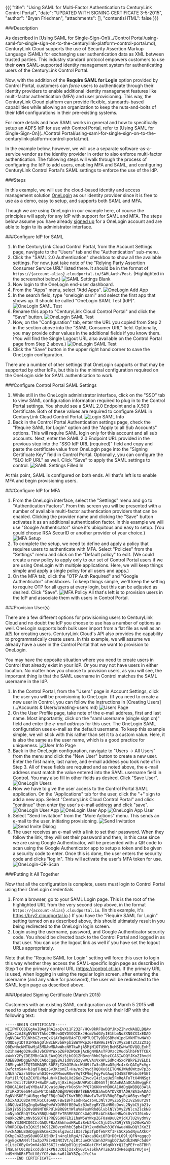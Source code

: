 {{{
  "title": "Using SAML for Multi-Factor Authentication to CenturyLink Control Portal",
  "date": "UPDATED WITH SIGNING CERTIFICATE 3-5-2015",
  "author": "Bryan Friedman",
  "attachments": [],
  "contentIsHTML": false
}}}

###Description

As described in [Using SAML for Single-Sign-On](../Control Portal/using-saml-for-single-sign-on-to-the-centurylink-platform-control-portal.md), CenturyLink Cloud supports the use of Security Assertion Markup Language (SAML) for exchanging user authentication data as XML between trusted parties. This industry standard protocol empowers customers to use their **own** SAML-supported identity management system for authenticating users of the CenturyLink Control Portal.

Now, with the addition of the **Require SAML for Login** option provided by Control Portal, customers can *force* users to authenticate through their identity providers to enable additional identity management features like multi-factor authentication (MFA) and user provisioning. This way, the CenturyLink Cloud platform can provide flexible, standards-based capabilities while allowing an organization to keep the nuts-and-bolts of their IdM configurations in their pre-existing systems.

For more details and how SAML works in general and how to specifically setup an ADFS IdP for use with Control Portal, refer to [Using SAML for Single-Sign-On](../Control Portal/using-saml-for-single-sign-on-to-the-centurylink-platform-control-portal.md).

In the example below, however, we will use a separate software-as-a-service vendor as the identity provider in order to also enforce multi-factor authentication. The following steps will walk through the process of configuring the IdP to add users, enabling MFA and SAML, and configuring CenturyLink Control Portal's SAML settings to enforce the use of the IdP.

###Steps

In this example, we will use the cloud-based identity and access management solution <a href="http://www.onelogin.com">OneLogin</a> as our identity provider since it is free to use as a demo, easy to setup, and supports both SAML and MFA.

Though we are using OneLogin in our example here, of course the principles will apply for any IdP with support for SAML and MFA. The steps below assume you have already [signed up](http://www.onelogin.com/signup) for a OneLogin account and are able to login to its administrator interface.

###Configure IdP for SAML

1. In the CenturyLink Cloud Control Portal, from the Account Settings page, navigate to the "Users" tab and the "Authentication" sub-menu.
2. Click the "SAML 2.0 Authentication" checkbox to show all the available settings. For now, just take note of the "Relying Party Assertion Consumer Service URL" listed there. It should be in the format of <code>https://{account-alias}.cloudportal.io/SAMLAuth/Post</code>. (Highlighted in the screenshot below.)
![SAML Settings Blank](../images/saml-settings-blank.png)
3. Now login to the OneLogin end-user dashboard.
4. From the "Apps" menu, select "Add Apps".
![OneLogin Add App](../images/onelogin-add-app.png)
5. In the search field, type "onelogin saml" and select the first app that shows up. It should be called "OneLogin SAML Test (IdP)".
![OneLogin SAML Test](../images/onelogin-saml-test.png)
6. Rename this app to "CenturyLink Cloud Control Portal" and click the "Save" button.
![OneLogin SAML Test](../images/onelogin-app-rename.png)
7. Now, on the "Configuration" tab, enter the URL you copied from Step 2 in the section above into the "SAML Consumer URL" field. Optionally, you may provide other values in the additional fields if you know them. (You will find the Single Logout URL also available on the Control Portal page from Step 2 above.)
![OneLogin SAML Test](../images/onelogin-saml-url.png)
8. Click the "Save" button in the upper right hand corner to save the OneLogin configuration.

There are a number of other settings that OneLogin supports or that may be supported by other IdPs, but this is the minimal configuration required on the OneLogin side for SAML authentication to work.

###Configure Control Portal SAML Settings

1. While still in the OneLogin administrator interface, click on the "SSO" tab to view SAML configuration information required to plug in to the Control Portal settings. You should see a SAML 2.0 Endpoint and a X.509 Certificate. Both of these values are required to configure SAML in CenturyLink Cloud Control Portal.
![Login SAML Info](../images/onelogin-saml-info.png)
2. Back in the Control Portal Authentication settings page, check the "Require SAML for Login" option and the "Apply to all Sub Accounts" options. This will require SAML login only for this account and all sub accounts. Next, enter the SAML 2.0 Endpoint URL provided in the previous step into the "SSO IdP URL (required)" field and copy and paste the certificate value from OneLogin page into the "Signing Certificate Key" field in Control Portal. Optionally, you can configure the "SLO IdP URL" as well. Click "Save" to apply the SAML settings to control.
![SAML Settings Filled In](../images/saml-settings-filled-in.png)

At this point, SAML is configured on both ends. All that's left is to enable MFA and begin provisioning users.

###Configure IdP for MFA

1. From the OneLogin interface, select the "Settings" menu and go to "Authentication Factors". From this screen you will be presented with a number of available multi-factor authentication providers that can be enabled. Clicking the provider name and clicking the "Save" button activates it as an additional authentication factor. In this example we will use "Google Authenticator" since it's ubiquitous and easy to setup. (You could choose RSA SecurID or another provider of your choice.)
![MFA Setup](../images/mfa-setup.png)
2. To complete the setup, we need to define and apply a policy that requires users to authenticate with MFA. Select "Policies" from the "Settings" menu and click on the "Default policy" to edit. (We could create a new policy to apply only to our set of Control Portal users if we are using OneLogin with multiple applications. Here, we will keep things simple and apply a single policy for all users and apps.)
3. On the MFA tab, click the "OTP Auth Required" and "Google Authenticator" checkboxes. To keep things simple, we'll keep the setting to require OTP for all users at every login, but this can be adjusted as desired. Click "Save".
![MFA Policy](../images/mfa-policy.png)
All that's left is to provision users in the IdP and associate them with users in Control Portal.

###Provision User(s)

There are a few different options for provisioning users to CenturyLink Cloud and no doubt the IdP you choose to use has a number of options as well. OneLogin supports both bulk user import from a flat file as well as an [API](https://onelogin.zendesk.com/hc/en-us/articles/201175524-Users-API) for creating users. CenturyLink Cloud's API also provides the capability to programmatically create users. In this example, we will assume we already have a user in the Control Portal that we want to provision to OneLogin.

You may have the opposite situation where you need to create users in Control that already exist in your IdP. Or you may not have users in either location. No matter how you choose to provision users, as you will see, the important thing is that the SAML username in Control matches the SAML username in the IdP.

1. In the Control Portal, from the "Users" page in Account Settings, click the user you will be provisioning to OneLogin. (If you need to create a new user in Control, you can follow the instructions in [Creating Users](../Accounts & Users/creating-users.md)
![Users Page](../images/users-page.png)
2. On the User Profile page, take note of the e-mail address, first and last name. Most importantly, click on the "saml username (single sign on)" field and enter the *e-mail address* for this user. The OneLogin SAML configuration uses e-mail as the default username. To keep this example simple, we will stick with this rather than set it to a custom value. Here, it is also the same as the user name, which is a good practice for uniqueness.
![User Info Page](../images/user-info-page.png)
3. Back in the OneLogin configuration, navigate to "Users -> All Users" from the menu and click the "New User" button to create a new user. Enter the first name, last name, and e-mail address you took note of in Step 3. All of these fields are required and as noted above, the e-mail address must match the value entered into the SAML username field in Control. You may also fill in other fields as desired. Click "Save User".
![OneLogin Users](../images/onelogin-user.png)
4. Now we have to give the user access to the Control Portal SAML application. On the "Applications" tab for the user, click the "+" sign to add a new app. Select "CenturyLink Cloud Control Portal" and click "continue" then enter the user's e-mail address and click "save".
![OneLogin User App](../images/onelogin-user-application.png)
![OneLogin User App](../images/onelogin-user.png)
![OneLogin App User](../images/onelogin-app-user.png)
5. Select  "Send Invitation" from the "More Actions" menu. This sends an e-mail to the user, initiating provisioning.
![Send Invitation](../images/send-invitation.png)
![Send Invite Dialog](../images/send-invite-dialog.png)
6. The user receives an e-mail with a link to set their password. When they follow the link, they will set their password and then, in this case since we are using Google Authenticator, will be presented with a QR code to scan using the Google Authenticator app to setup a token and be given a security code to enter. Once this is done, the user enters the security code and clicks "log in". This will activate the user's MFA token for use.
![OneLogin-QR-Scan](../images/onelogin-qr-scan.png)

###Putting It All Together

Now that all the configuration is complete, users must login to Control Portal using their OneLogin credentials.

1. From a browser, go to your SAML Login page. This is the root of the highlighted URL from the very second step above, in the format <code>https://{account-alias}.cloudportal.io</code>. (In this example, it's https://bry2.cloudportal.io.) If you have the "Require SAML for Login" setting turned on as described above, this should ultimately result in you being redirected to the OneLogin login screen.
2. Login using the username, password, and Google Authenticator security code. You should be directed back to the Control Portal and logged in as that user. You can use the logout link as well if you have set the logout URLs appropriately.

Note that the "Require SAML for Login" setting will force this user to login this way whether they access the SAML-specific login page as described in Step 1 or the primary control URL (https://control.ctl.io). If the primary URL is used, when logging in using the regular login screen, after entering the username (and any value for password), the user will be redirected to the SAML login page as described above.

###Updated Signing Certificate (March 2015)

Customers with an existing SAML configuration as of March 5 2015 will need to update their signing certificate for use with their IdP with the following text:

```
-----BEGIN CERTIFICATE-----
MIIFWTCCBEGgAwIBAgIRAIaoEvXi1F232F/HCw8kRFQwDQYJKoZIhvcNAQELBQAw
gZAxCzAJBgNVBAYTAkdCMRswGQYDVQQIExJHcmVhdGVyIE1hbmNoZXN0ZXIxEDAO
BgNVBAcTB1NhbGZvcmQxGjAYBgNVBAoTEUNPTU9ETyBDQSBMaW1pdGVkMTYwNAYD
VQQDEy1DT01PRE8gUlNBIERvbWFpbiBWYWxpZGF0aW9uIFNlY3VyZSBTZXJ2ZXIg
Q0EwHhcNMTUwMjA5MDAwMDAwWhcNMTkwMjA5MjM1OTU5WjBeMSEwHwYDVQQLExhE
b21haW4gQ29udHJvbCBWYWxpZGF0ZWQxHjAcBgNVBAsTFUVzc2VudGlhbFNTTCBX
aWxkY2FyZDEZMBcGA1UEAxQQKi5jbG91ZHBvcnRhbC5pbzCCASIwDQYJKoZIhvcN
AQEBBQADggEPADCCAQoCggEBAJ1d0VSSzywVLVAxVxHPLSdMcH5xdPBkPE2VELD1
2BMhyuhS2TQ7D8MAQFLS0FZjTXkOIRdccWUU9tZw3sQRxwDSgMc4xXrQAIgPxVgr
Bwfqtm5a4+bJqdTHpQzSv3KcsnEl+Ha/nq7mydjRQ0Xu0iETON6JWAd8Wtzw7pZo
LNkSn7WarhG9orwh03Q+vzPMnowR0wrVqTXF9mjFqyPuGAwgtO45BfRPobc0FSEt
RuYiIlfQ1eZCXfD/Mg4uh+kIOe8LXd2GokZ3vdvI4zlsgUe5FmRqAFoTtX4MNSgt
R5vrDcilTzbRFJ+BwOPuwOy4j8xiHqpsNUWPxDLdD6GVfj0CAwEAAaOCAd0wggHZ
MB8GA1UdIwQYMBaAFJCvajqUWgvYkOoSVnPfQ7Q6KNrnMB0GA1UdDgQWBBQ83AlA
ZTxRkOtGeS94uIwMrtDaEDAOBgNVHQ8BAf8EBAMCBaAwDAYDVR0TAQH/BAIwADAd
BgNVHSUEFjAUBggrBgEFBQcDAQYIKwYBBQUHAwIwTwYDVR0gBEgwRjA6BgsrBgEE
AbIxAQICBzArMCkGCCsGAQUFBwIBFh1odHRwczovL3NlY3VyZS5jb21vZG8uY29t
L0NQUzAIBgZngQwBAgEwVAYDVR0fBE0wSzBJoEegRYZDaHR0cDovL2NybC5jb21v
ZG9jYS5jb20vQ09NT0RPUlNBRG9tYWluVmFsaWRhdGlvblNlY3VyZVNlcnZlckNB
LmNybDCBhQYIKwYBBQUHAQEEeTB3ME8GCCsGAQUFBzAChkNodHRwOi8vY3J0LmNv
bW9kb2NhLmNvbS9DT01PRE9SU0FEb21haW5WYWxpZGF0aW9uU2VjdXJlU2VydmVy
Q0EuY3J0MCQGCCsGAQUFBzABhhhodHRwOi8vb2NzcC5jb21vZG9jYS5jb20wKwYD
VR0RBCQwIoIQKi5jbG91ZHBvcnRhbC5pb4IOY2xvdWRwb3J0YWwuaW8wDQYJKoZI
hvcNAQELBQADggEBACmkIX6Elg3wcJi8Is7bp3fpDfeGPXfIFsSCXp5dNyuAXkCP
DKhpCnXZqmS8uWOGlU5H9rIn4rqlbRg4/t7Wxca9Gxi6FQ+D0+LO9ljQFN+qgqc0
FgyEgx9AN4lf1wZpJ782v83NXIVt/qiRtJueCKhIWnh2PmgbO7JwDdk2HNFc5dGP
e1LteC6ByXx9mHAsBX366IlcoNOpBlQjj9mX0atCMrlW6q6kYrQ1ZgPEf+o8TBHR
lNaLaTC0C8pixcdubTIkPNs3cQijzsxkyGvivsSkkAPTZe3AzdvHeSqNIrKUjo+j
bdS+NhURkFTdtV0/YCSvbAukw6l4WY8ZqaJYcCk=
-----END CERTIFICATE-----
```
